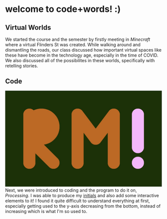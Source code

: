 # welcome to code+words! :) 

## Virtual Worlds

We started the course and the semester by firstly meeting in *Minecraft* where a virtual Flinders St was created. While walking around and dismantling the roads, our class discussed how important virtual spaces like these have become in the technology age, especially in the time of COVID. We also discussed all of the possibilites in these worlds, specifically with retelling stories.

## Code

![](intialsInteractive.jpg)
Next, we were introduced to coding and the program to do it on, *Processing*. I was able to produce my [initials](https://codewords.github.io/week01/initialsInteractive) and also add some interactive elements to it! I found it quite difficult to understand everything at first, especially getting used to the y-axis decreasing from the bottom, instead of increasing which is what I'm so used to.  
